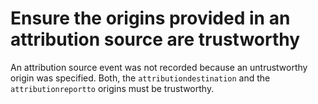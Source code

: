 # Ensure the origins provided in an attribution source are trustworthy

An attribution source event was not recorded because an untrustworthy origin was specified.
Both, the `attributiondestination` and the `attributionreportto` origins must be
trustworthy.
